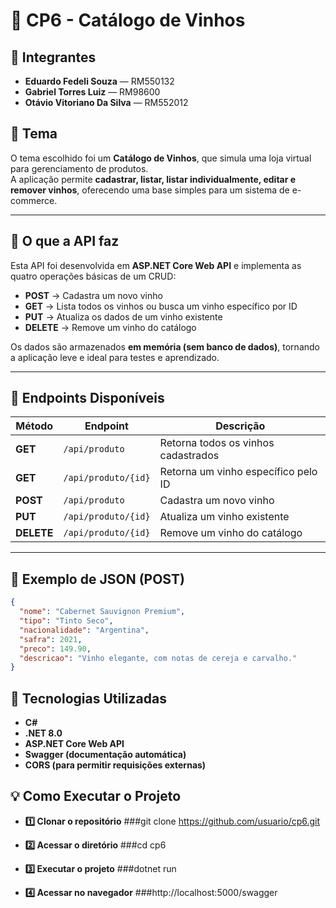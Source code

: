 # 🍷 CP6 - Catálogo de Vinhos

## 👥 Integrantes

- **Eduardo Fedeli Souza** — RM550132  
- **Gabriel Torres Luiz** — RM98600  
- **Otávio Vitoriano Da Silva** — RM552012  

## 🧠 Tema
O tema escolhido foi um **Catálogo de Vinhos**, que simula uma loja virtual para gerenciamento de produtos.  
A aplicação permite **cadastrar, listar, listar individualmente, editar e remover vinhos**, oferecendo uma base simples para um sistema de e-commerce.

---

## 🧩 O que a API faz
Esta API foi desenvolvida em **ASP.NET Core Web API** e implementa as quatro operações básicas de um CRUD:
- **POST** → Cadastra um novo vinho  
- **GET** → Lista todos os vinhos ou busca um vinho específico por ID  
- **PUT** → Atualiza os dados de um vinho existente  
- **DELETE** → Remove um vinho do catálogo  

Os dados são armazenados **em memória (sem banco de dados)**, tornando a aplicação leve e ideal para testes e aprendizado.

---

## 🚀 Endpoints Disponíveis

| Método | Endpoint | Descrição |
|---------|-----------|------------|
| **GET** | `/api/produto` | Retorna todos os vinhos cadastrados |
| **GET** | `/api/produto/{id}` | Retorna um vinho específico pelo ID |
| **POST** | `/api/produto` | Cadastra um novo vinho |
| **PUT** | `/api/produto/{id}` | Atualiza um vinho existente |
| **DELETE** | `/api/produto/{id}` | Remove um vinho do catálogo |

---

## 🍇 Exemplo de JSON (POST)

```json
{
  "nome": "Cabernet Sauvignon Premium",
  "tipo": "Tinto Seco",
  "nacionalidade": "Argentina",
  "safra": 2021,
  "preco": 149.90,
  "descricao": "Vinho elegante, com notas de cereja e carvalho."
}
```

## 🧰 Tecnologias Utilizadas

- **C#**
- **.NET 8.0**
- **ASP.NET Core Web API**
- **Swagger (documentação automática)**
- **CORS (para permitir requisições externas)**

## 💡 Como Executar o Projeto

- **1️⃣ Clonar o repositório**
  ###git clone https://github.com/usuario/cp6.git

- **2️⃣ Acessar o diretório**
  ###cd cp6

- **3️⃣ Executar o projeto**
  ###dotnet run

- **4️⃣ Acessar no navegador**
 ###http://localhost:5000/swagger
